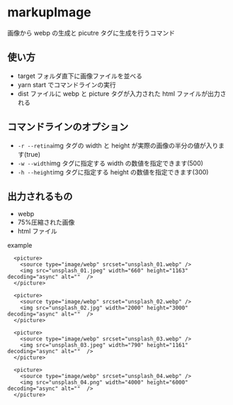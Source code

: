 # markupImage

画像から webp の生成と picutre タグに生成を行うコマンド

## 使い方

- target フォルダ直下に画像ファイルを並べる
- yarn start でコマンドラインの実行
- dist ファイルに webp と picture タグが入力された html ファイルが出力される

## コマンドラインのオプション

- `-r --retina`img タグの width と height が実際の画像の半分の値が入ります(true)
- `-w --width`img タグに指定する width の数値を指定できます(500)
- `-h --height`img タグに指定する height の数値を指定できます(300)

## 出力されるもの

- webp
- 75%圧縮された画像
- html ファイル

example

```
  <picture>
    <source type="image/webp" srcset="unsplash_01.webp" />
    <img src="unsplash_01.jpeg" width="660" height="1163" decoding="async" alt=""  />
  </picture>

  <picture>
    <source type="image/webp" srcset="unsplash_02.webp" />
    <img src="unsplash_02.jpg" width="2000" height="3000" decoding="async" alt=""  />
  </picture>

  <picture>
    <source type="image/webp" srcset="unsplash_03.webp" />
    <img src="unsplash_03.jpeg" width="790" height="1161" decoding="async" alt=""  />
  </picture>

  <picture>
    <source type="image/webp" srcset="unsplash_04.webp" />
    <img src="unsplash_04.png" width="4000" height="6000" decoding="async" alt=""  />
  </picture>

```
